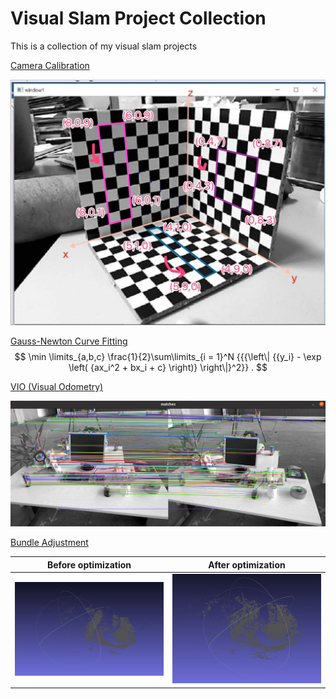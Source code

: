 # Visual Slam Project Collection

This is a collection of my visual slam projects

[Camera Calibration](CameraCalibration/README.md)

<img src="./CameraCalibration/demo.jpg" style="zoom:50%;" />

[Gauss-Newton Curve Fitting](GaussNewton/README.md)
$$
\min \limits_{a,b,c} \frac{1}{2}\sum\limits_{i = 1}^N {{{\left\| {{y_i} - \exp \left( {ax_i^2 + bx_i + c} \right)} \right\|}^2}} .
$$

[VIO (Visual Odometry)](VIO/README.md)

![](./VIO/matches.png)

[Bundle Adjustment](BundleAdjustment/README.md)

| Before optimization              | After optimization                |
|----------------------------------| --------------------------------- |
| ![](BundleAdjustment/before.png) | ![](BundleAdjustment/after.png) |

## 